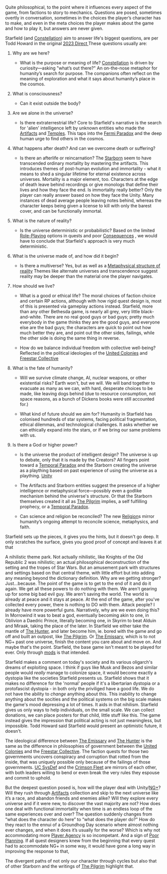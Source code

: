 Quite philosophical, to the point where it influences every aspect of the game, from factions to story to mechanics. Questions are posed, sometimes overtly in conversation, sometimes in the choices the player’s character has to make, and even in the meta choices the player makes about the game and how to play it, but answers are never given.

Starfield (and [Constellation](Constellation.md)) aim to answer life's biggest questions, are per Todd Howard in the original [2023 Direct ](Marketing.md)
These questions usually are:
1. Why are we here?
	- What is the purpose or meaning of life?
		[Constellation](Constellation.md) is driven by curiosity—asking "what’s out there?"  An on-the-nose metaphor for humanity’s search for purpose.
		The companions often reflect on the meaning of exploration and what it says about humanity’s place in the cosmos.
		
2. What is consciousness?
	- Can it exist outside the body?
	
3. Are we alone in the universe?
	- Is there extraterrestrial life?
		Core to Starfield's narrative is the search for 'alien' intelligence left by unknown entities who made the [Artifacts](Artifacts.md) and [Temples](Temples.md). This taps into the [Fermi Paradox](Fermi%20Paradox.md) and the deep human urge to find others in the cosmos.
	
4. What happens after death? And can we overcome death or suffering?
	- Is there an afterlife or reincarnation?
		The [Starborn](Starborn.md) seem to have transcended ordinary mortality by mastering the artifacts. This introduces themes of post-human evolution and immortality - what it means to shed a singular lifetime for eternal existence across universes.
		Mortality is a major element, too. Characters at the edge of death leave behind recordings or give monologs that define their lives and how they face the end. Is immortality really better? Only the player can really answer based on how they face the Unity.
		Many instances of dead average people leaving notes behind, whereas the character keeps being given a license to kill with only the barest cover, and can be functionally immortal.
		
5. What is the nature of reality?
	- Is the universe deterministic or probabilistic?
		Based on the limited [Role-Playing](Role-Playing.md) options in quests and poor [Consequences](Consequences.md) , we would have to conclude that Starfield's approach is very much deterministic.
		
6. What is the universe made of, and how did it begin?
	- Is there a multiverse?
		Yes, but as well as a [Metaphysical structure of reality](Metaphysical%20structure%20of%20reality.md) 
		Themes like alternate universes and transcendence suggest reality may be deeper than the material one the player navigates.
		
7. How should we live?
	- What is a good or ethical life?
		The moral choices of faction choice and certain RP actions, although with how rigid quest design is, most of this is presented via gameplay actions instead.
			Starfield, more than any other Bethesda game, is nearly all grey, very little black-and-white. There are no real good guys or bad guys; pretty much everybody in the game thinks they are the good guys, and everyone else are the bad guys; the characters are quick to point out how much better they are, and point out the other sides, failings, while the other side is doing the same thing in reverse.
			
	- How do we balance individual freedom with collective well-being?
		Reflected in the political ideologies of the [United Colonies](United%20Colonies.md) and [Freestar Collective](Freestar%20Collective.md)
		
8. What is the fate of humanity?
	- Will we survive climate change, AI, nuclear weapons, or other existential risks?
		Earth won't, but we will. We will band together to evacuate as many as we can, with hard, desperate choices to be made, like leaving dogs behind (due to resource consumption, not space reasons, as a bunch of Dickens books were still accounted for.)
		
	- What kind of future should we aim for?
		Humanity in Starfield has colonised hundreds of star systems, facing political fragmentation, ethical dilemmas, and technological challenges. It asks whether we can ethically expand into the stars, or if we bring our same problems with us.
		
9. Is there a God or higher power?
	- Is the universe the product of intelligent design?
		The universe is up to debate, only that it is made by the Creators? All fingers point toward a [Temporal Paradox](Temporal%20Paradox.md) and the Starborn creating the universe as a plaything based on past experience of using the universe as a plaything. [Unity](Unity.md)
		
	- The Artifacts and Starborn entities suggest the presence of a higher intelligence or metaphysical force—possibly even a godlike mechanism behind the universe's structure. Or that the Starborn themselves created it all as [The Pilgrim](The%20Pilgrim.md) implies, a self fulfilling prophecy, or a [Temporal Paradox](Temporal%20Paradox.md).
	
	- Can science and religion be reconciled?
		The new [Religion](Religion.md)s mirror humanity’s ongoing attempt to reconcile science, metaphysics, and faith.

Starfield sets up the pieces, it gives you the hints, but it doesn't go deep. It only scratches the surface, gives you good proof of concept and leaves it at that

A nihilistic theme park. Not actually nihilistic, like Knights of the Old Republic 2 was nihilistic; an actual philosophical deconstruction of the setting and the tropes of Star Wars. But an amusement park with structures and settings based on that central theme, with little effort but into adding any meaning beyond the dictionary definition.
	Why are we getting stronger? Just...because. The point of the game is to get to the end of it and do it again. We get all these powers to do nothing with them. We aren't gearing up for some big bad evil guy. We aren't saving the world. The world is already at peace and it stays at peace. At the end of the game, after you've collected every power, there is nothing to DO with them. Attack people? I already have more powerful guns. Narratively, why are we even doing this?
		In Morrowind it was to beat a god, eventually becoming akin to one, in Oblivion a Daedric Prince, literally becoming one, in Skyrim to beat Alduin and Miraak, taking the place of the later.
			In Starfield we either take the mantle of [The Hunter](The%20Hunter.md), and later become him, ie. bored with the game and go off and built an outpost, like [The Pilgrim](The%20Pilgrim.md). Or [The Emissary](The%20Emissary.md), which is to not NG+ past one universe, finish the content you care about and move on. And maybe that's the point. Starfield, the base game isn't meant to be played for ever. Only through [mods](Reliance%20on%20Mods.md) is that intended.

Starfield makes a comment on today's society and its various oligarch's dreams of exploiting space. I think if guys like Musk and Bezos and similar people would _really_ manage to colonize space, it would become exactly a dystopia like the societies Starfield presents us. Starfield shows that it makes no difference for the 'normal' people if it's a libertarian dystopia or a protofascist dystopia - in both only the priviliged have a good life.
We do not have the ability to _change_ anything about this. 
	This inability to change anything about the socities and the political systems on the big scale makes the game's mood depressing a lot of times. It aids in that nihilism.
		Starfield gives us only ways to help individuals, on the small scale. We can collect donations, we can place posters for that child, little stuff like this.
			The game instead gives the impression that political acting is not just meaningless, but impossible. Todd Howard said Starfield would present an optimistic future, it doesn't.

The ideological difference between [The Emissary](The%20Emissary.md) and [The Hunter](The%20Hunter.md) is the same as the difference in philosophies of government between the [United Colonies](United%20Colonies.md) and the [Freestar Collective](Freestar%20Collective.md). The faction quests for those two governments uncovers conspiracy and corruption that rotted from the inside, that was uniquely possible only because of the failings of those governments. 
[UC SysDef](UC%20SysDef) and the [Crimson Fleet](Crimson%20Fleet.md) are mirrors of each other, with both leaders willing to bend or even break the very rules they espouse and commit to uphold.

But the deepest question posed is, how will the player deal with Unity/[NG+](NG+.md)? Will they rush through [Artifacts](Artifacts.md) collection and skip to the next universe like it’s a race, and abandon friends and enemies alike? Will they explore every universe and if it were new, to discover the vast majority are not? How does one deal with functional immortality when time is an endless loop of the same experiences over and over? The question suddenly changes from “what does the character do here” to “what does the player do?" How do they react to the ennui of a Groundhog Day scenario where almost nothing ever changes, and when it does it’s usually for the worse?
	Which is why not accommodating more [Player Agency](Player%20Agency.md) is so incompetant. And a sign of [Poor Planning](Poor%20Planning.md). If all quest designers knew from the beginning that every quest had to accommodate NG+ in some way, it would have gone a long way in improving the response to that,

The divergent paths of not only our character through cycles but also that of other Starborn and the writings of [The Pilgrim](The%20Pilgrim.md) highlight that.

